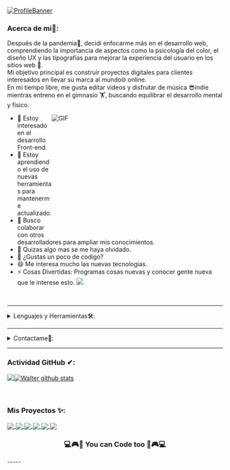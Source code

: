 [![ProfileBanner](https://lh3.googleusercontent.com/pw/ABLVV85l43J_1FmVJAYokAwOa4UpxuyY73xMAuiLYT2cSI6QPhxTRBZBm7lT_A3rqh0i0SZVr1sNLX4LMzmRrDeocKWb77Ec16e6hQbpTHGo5oofQqu_65rqPo0br1kXTEWCfJu_BAGPxXywzopZ8T38VR8O=w1200-h300-s-no-gm?authuser=0)](https://solodeveloperalpha.github.io/walt-port-v2/build/)

### Acerca de mi🧑:
Después de la pandemia🦠, decidí enfocarme más en el desarrollo web, comprendiendo la importancia de aspectos como la psicología del color, el diseño UX y las tipografías para mejorar la experiencia del usuario en los sitios web 🚀.<br/>
Mi objetivo principal es construir proyectos digitales para clientes interesados en llevar su marca al mundo🌐 online.<br/>
En mi tiempo libre, me gusta editar videos y disfrutar de música 😎indie mientras entreno en el gimnasio 🏋️, buscando equilibrar el desarrollo mental y físico.

<img align="right" alt="GIF" src="https://static.wixstatic.com/media/669128_ec1c7a78e9694aec8a07c2e48b292ae1~mv2.gif" width="400" height="280" />

- 🔭 Estoy interesado en el desarrollo Front-end.
- 🌱 Estoy aprendiendo el uso de nuevas herramientas para mantenerme actualizado.
- 👯 Busco colaborar con otros desarrolladores para ampliar mis conocimientos.
- 🤔 Quizas algo mas se me haya olvidado.
- 🍵 ¿Gustas un poco de codigo?
- 😄 Me interesa mucho las nuevas tecnologias.
- ⚡ Cosas Divertidas: Programas cosas nuevas y conocer gente nueva que le interese esto.
![](https://visitor-badge.glitch.me/badge?page_id=Davekibh.Davekib)
<br/>

---

<details>
<summary>
Lenguajes y Herramientas🛠:
</summary>
  <br/>
<code><img height="20" src="https://raw.githubusercontent.com/github/explore/80688e429a7d4ef2fca1e82350fe8e3517d3494d/topics/html/html.png"></code>
<code><img height="20" src="https://raw.githubusercontent.com/github/explore/80688e429a7d4ef2fca1e82350fe8e3517d3494d/topics/css/css.png"></code>
<code><img height="20" src="https://raw.githubusercontent.com/github/explore/80688e429a7d4ef2fca1e82350fe8e3517d3494d/topics/javascript/javascript.png"></code>
<code><img height="20" src="https://raw.githubusercontent.com/github/explore/80688e429a7d4ef2fca1e82350fe8e3517d3494d/topics/react/react.png"></code> 
<code><img height="20" src="https://raw.githubusercontent.com/github/explore/80688e429a7d4ef2fca1e82350fe8e3517d3494d/topics/nodejs/nodejs.png"></code>
<code><img height="20" src="https://raw.githubusercontent.com/github/explore/80688e429a7d4ef2fca1e82350fe8e3517d3494d/topics/git/git.png"></code>
<code><img height="20" src="https://upload.wikimedia.org/wikipedia/commons/thumb/a/ae/Github-desktop-logo-symbol.svg/1024px-Github-desktop-logo-symbol.svg.png"></code>
<code><img height="20" src="https://raw.githubusercontent.com/github/explore/80688e429a7d4ef2fca1e82350fe8e3517d3494d/topics/mysql/mysql.png"></code>
<code><img height="20" src="https://raw.githubusercontent.com/github/explore/80688e429a7d4ef2fca1e82350fe8e3517d3494d/topics/firebase/firebase.png"></code>
<code><img height="20" src="https://upload.wikimedia.org/wikipedia/commons/thumb/b/b2/Bootstrap_logo.svg/1024px-Bootstrap_logo.svg.png"></code>
<code><img height="20" src="https://upload.wikimedia.org/wikipedia/en/d/d2/Sublime_Text_3_logo.png"></code>
<code><img height="20" src="https://banner2.cleanpng.com/20181122/krs/kisspng-java-programming-language-selenium-computer-softwa-july-2-16-halab-4-dev-5bf78387a7bb41.028192901542947719687.jpg"></code>
<code><img height="20" src="https://upload.wikimedia.org/wikipedia/commons/thumb/9/9a/Visual_Studio_Code_1.35_icon.svg/1024px-Visual_Studio_Code_1.35_icon.svg.png"></code>
</details>

---

<details>
<summary> Contactame🤝: </summary>  

<br/>

<a href="https://github.com/solodeveloperalpha">
  <img align="left" alt="Solodeveloperalpha" width="22px" src="https://upload.wikimedia.org/wikipedia/commons/thumb/a/ae/Github-desktop-logo-symbol.svg/1024px-Github-desktop-logo-symbol.svg.png" />
</a>

<a href="https://instagram.com/Dave_bhandari/](https://www.instagram.com/walter.astudillo.z)">
  <img align="left" alt="Walter Instagram" width="22px" src="https://upload.wikimedia.org/wikipedia/commons/thumb/a/a5/Instagram_icon.png/600px-Instagram_icon.png" />
</a>

<a href="https://twitter.com/waltcodex">
  <img align="left" alt="Walter Twitter" width="22px" src="https://cdn2.iconfinder.com/data/icons/metro-uinvert-dock/256/Twitter_NEW.png" />
</a>

<a href="https://www.linkedin.com/in/walter-astudillo-zevallos-961951264/">
  <img align="left" alt="Walter Linkdein" width="22px" src="https://cdn3.iconfinder.com/data/icons/inficons/512/linkedin.png" />
</a>

<br/>

</details>

---

### Actividad GitHub ✔:

<a href="https://github.com/SoloDeveloperAlpha">
  <img align="left" src="https://github-readme-stats.vercel.app/api/top-langs/?username=SoloDeveloperAlpha&theme=tokyonight" />
  </a>

<a href="https://github.com/SoloDeveloperAlpha">
 <img align="center" src="https://github-readme-stats.vercel.app/api?username=SoloDeveloperAlpha&show_icons=true&theme=tokyonight&line_height=27" alt="Walter github stats"/>
</a>

<br/>
<br/>
<br/>

### Mis Proyectos ✨:
  
<a href="https://github.com/SoloDeveloperAlpha/LocalWeather">
  <img align="center" src="https://github-readme-stats.vercel.app/api/pin/?username=SoloDeveloperAlpha&repo=LocalWeather&theme=tokyonight" />
</a>

<a href="https://github.com/SoloDeveloperAlpha/SpotiRew">
 <img align="center" src="https://github-readme-stats.vercel.app/api/pin/?username=SoloDeveloperAlpha&repo=SpotiRew&theme=tokyonight" />
</a>

<a href="https://github.com/SoloDeveloperAlpha/pokeDexter">
  <img align="center" src="https://github-readme-stats.vercel.app/api/pin/?username=SoloDeveloperAlpha&repo=pokeDexter&theme=tokyonight" />
</a>

<a href="https://github.com/SoloDeveloperAlpha/Simple-Calc">
 <img align="center" src="https://github-readme-stats.vercel.app/api/pin/?username=SoloDeveloperAlpha&repo=Simple-Calc&theme=tokyonight" />
</a>

<a href="https://github.com/SoloDeveloperAlpha/Edie-Homepage-master">
 <img align="center" src="https://github-readme-stats.vercel.app/api/pin/?username=SoloDeveloperAlpha&repo=Edie-Homepage-master&theme=tokyonight" />
</a>

<a href="https://solodeveloperalpha.github.io/Checkout-Page-mst/">
 <img align="center" src="https://github-readme-stats.vercel.app/api/pin/?username=SoloDeveloperAlpha&repo=Checkout-Page-mst&theme=tokyonight" />
</a>

<div align="center">
  

### 💻🎮🚀 You can Code too 🚀🎮💻

</div>
-----

